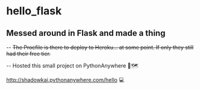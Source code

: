 # hello_flask
<h2>Messed around in Flask and made a thing</h2>

-- ~~The Procfile is there to deploy to Heroku... at some point. If only they still had their free tier.~~

-- Hosted this small project on PythonAnywhere 🐍🗺️

http://shadowkai.pythonanywhere.com/hello 💻
